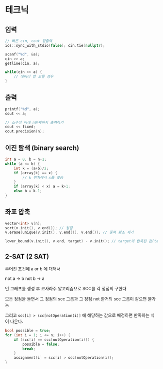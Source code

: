 # 테크닉

## 입력

```c++
// 빠른 cin, cout 입출력
ios::sync_with_stdio(false); cin.tie(nullptr);
```

```c++
scanf("%d", &a);
cin >> a;
getline(cin, a);

while(cin >> a) {
    // 데이터 양 모를 경우
}
```

## 출력

```c++
printf("%d", a);
cout << a;
```

```c++
// 소수점 아래 n번째까지 출력하기
cout << fixed;
cout.precision(n);
```

## 이진 탐색 (binary search)

```c++
int a = 0, b = n-1;
while (a <= b) {
    int k = (a+b)/2;
    if (array[k] == x) {
        // k 위치에서 x를 찾음
    }
    if (array[k] < x) a = k+1;
    else b = k-1;
}
```

## 좌표 압축

```c++
vector<int> v(n);
sort(v.init(), v.end()); // 정렬
v.erase(unique(v.init(), v.end()), v.end()); // 중복 원소 제거

lower_bound(v.init(), v.end, target) - v.init(); // target의 압축된 값(target 보다 작은 원소 개수)
```

## 2-SAT (2 SAT)

주어진 조건에 a or b 에 대해서

not a -> b
not b -> a

인 그래프를 생성 후 코사라주 알고리즘으로 SCC를 각 정점의 구한다

모든 정점을 돌면서 그 정점의 scc 그룹과 그 정점 not 한거의 scc 그룹이 같으면 불가능

그리고 `scc[i] > scc[notOperation(i)]` 에 해당하는 값으로 배정하면 만족하는 식이 나온다.

```c++
bool possible = true;
for (int i = 1; i <= n; i++) {
    if (scc[i] == scc[notOperation(i)]) {
        possible = false;
        break;
    }
    assignment[i] = scc[i] > scc[notOperation(i)];
}
```
